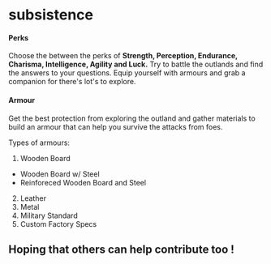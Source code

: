 # subsistence

#### Perks
Choose the between the perks of __Strength, Perception, Endurance, Charisma, Intelligence, Agility and Luck.__ Try to battle the outlands and find the answers to your questions. Equip yourself with armours and grab a companion for there's lot's to explore.

#### Armour
Get the best protection from exploring the outland and gather materials to build an armour that can help you survive the attacks from foes.

Types of armours:
<br/>
1. Wooden Board
* Wooden Board w/ Steel
* Reinforeced Wooden Board and Steel
2. Leather
3. Metal
4. Military Standard
5. Custom Factory Specs

## Hoping that others can help contribute too !
